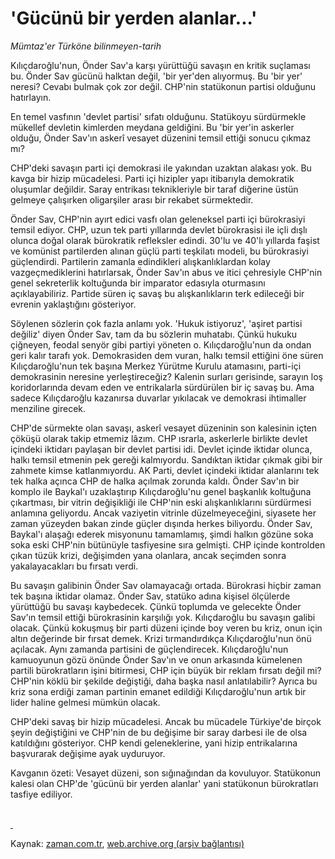 # 'Gücünü bir yerden alanlar...'

*Mümtaz'er Türköne bilinmeyen-tarih*

<td class="news-spot">
<p>Kılıçdaroğlu'nun, Önder Sav'a karşı yürüttüğü savaşın en kritik suçlaması bu. Önder Sav gücünü halktan değil, 'bir yer'den alıyormuş. Bu 'bir yer' neresi? Cevabı bulmak çok zor değil. CHP'nin statükonun partisi olduğunu hatırlayın.</p>
<p><p> En temel vasfının 'devlet partisi' sıfatı olduğunu. Statükoyu sürdürmekle mükellef devletin kimlerden meydana geldiğini. Bu 'bir yer'in askerler olduğu, Önder Sav'ın askerî vesayet düzenini temsil ettiği sonucu çıkmaz mı?
<p>CHP'deki savaşın parti içi demokrasi ile yakından uzaktan alakası yok. Bu kavga bir hizip mücadelesi. Parti içi hizipler yapı itibarıyla demokratik oluşumlar değildir. Saray entrikası teknikleriyle bir taraf diğerine üstün gelmeye çalışırken oligarşiler arası bir rekabet sürmektedir.
<p>Önder Sav, CHP'nin ayırt edici vasfı olan geleneksel parti içi bürokrasiyi temsil ediyor. CHP, uzun tek parti yıllarında devlet bürokrasisi ile içli dışlı olunca doğal olarak bürokratik refleksler edindi. 30'lu ve 40'lı yıllarda faşist ve komünist partilerden alınan güçlü parti teşkilatı modeli, bu bürokrasiyi güçlendirdi. Partilerin zamanla edindikleri alışkanlıklardan kolay vazgeçmediklerini hatırlarsak, Önder Sav'ın abus ve itici çehresiyle CHP'nin genel sekreterlik koltuğunda bir imparator edasıyla oturmasını açıklayabiliriz. Partide süren iç savaş bu alışkanlıkların terk edileceği bir evrenin yaklaştığını gösteriyor.
<p>Söylenen sözlerin çok fazla anlamı yok. 'Hukuk istiyoruz', 'aşiret partisi değiliz' diyen Önder Sav, tam da bu sözlerin muhatabı. Çünkü hukuku çiğneyen, feodal senyör gibi partiyi yöneten o. Kılıçdaroğlu'nun da ondan geri kalır tarafı yok. Demokrasiden dem vuran, halkı temsil ettiğini öne süren Kılıçdaroğlu'nun tek başına Merkez Yürütme Kurulu atamasını, parti-içi demokrasinin neresine yerleştireceğiz? Kalenin surları gerisinde, sarayın loş koridorlarında devam eden ve entrikalarla sürdürülen bir iç savaş bu. Ama sadece Kılıçdaroğlu kazanırsa duvarlar yıkılacak ve demokrasi ihtimaller menziline girecek.
<p>CHP'de sürmekte olan savaşı, askerî vesayet düzeninin son kalesinin içten çöküşü olarak takip etmemiz lâzım. CHP ısrarla, askerlerle birlikte devlet içindeki iktidarı paylaşan bir devlet partisi idi. Devlet içinde iktidar olunca, halkı temsil etmenin pek gereği kalmıyordu. Sandıktan iktidar çıkmak gibi bir zahmete kimse katlanmıyordu. AK Parti, devlet içindeki iktidar alanlarını tek tek halka açınca CHP de halka açılmak zorunda kaldı. Önder Sav'ın bir komplo ile Baykal'ı uzaklaştırıp Kılıçdaroğlu'nu genel başkanlık koltuğuna çıkartması, bir vitrin değişikliği ile CHP'nin eski alışkanlıklarını sürdürmesi anlamına geliyordu. Ancak vaziyetin vitrinle düzelmeyeceğini, siyasete her zaman yüzeyden bakan zinde güçler dışında herkes biliyordu. Önder Sav, Baykal'ı alaşağı ederek misyonunu tamamlamış, şimdi halkın gözüne soka soka eski CHP'nin bütünüyle tasfiyesine sıra gelmişti. CHP içinde kontrolden çıkan tüzük krizi, değişimden yana olanlara, ancak seçimden sonra yakalayacakları bu fırsatı verdi.
<p>Bu savaşın galibinin Önder Sav olamayacağı ortada. Bürokrasi hiçbir zaman tek başına iktidar olamaz. Önder Sav, statüko adına kişisel ölçülerde yürüttüğü bu savaşı kaybedecek. Çünkü toplumda ve gelecekte Önder Sav'ın temsil ettiği bürokrasinin karşılığı yok. Kılıçdaroğlu bu savaşın galibi olacak. Çünkü kokuşmuş bir parti düzeni içinde boy veren bu kriz, onun için altın değerinde bir fırsat demek. Krizi tırmandırdıkça Kılıçdaroğlu'nun önü açılacak. Aynı zamanda partisini de güçlendirecek. Kılıçdaroğlu'nun kamuoyunun gözü önünde Önder Sav'ın ve onun arkasında kümelenen partili bürokratların işini bitirmesi, CHP için büyük bir reklam fırsatı değil mi? CHP'nin köklü bir şekilde değiştiği, daha başka nasıl anlatılabilir? Ayrıca bu kriz sona erdiği zaman partinin emanet edildiği Kılıçdaroğlu'nun artık bir lider haline gelmesi mümkün olacak.
<p>CHP'deki savaş bir hizip mücadelesi. Ancak bu mücadele Türkiye'de birçok şeyin değiştiğini ve CHP'nin de bu değişime bir saray darbesi ile de olsa katıldığını gösteriyor. CHP kendi geleneklerine, yani hizip entrikalarına başvurarak değişime ayak uyduruyor.
<p>Kavganın özeti: Vesayet düzeni, son sığınağından da kovuluyor. Statükonun kalesi olan CHP'de 'gücünü bir yerden alanlar' yani statükonun bürokratları tasfiye ediliyor. </p>
<a href="http://web.archive.org/web/20101111043236/mailto:m.turkone@zaman.com.tr">

<p></p>

<p><br/> </p></a></p></p></p></p></p></p></p></p></td>

Kaynak: [zaman.com.tr](http://zaman.com.tr/yazar.do?yazino=1049003), [web.archive.org (arşiv bağlantısı)](http://web.archive.org/web/20101111043236/http://www.zaman.com.tr:80/yazar.do?yazino=1049003)
